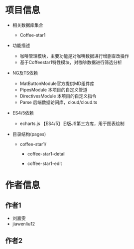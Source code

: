 # 项目信息
- 相关数据库集合
    - Coffee-star1
- 功能描述
    - 咖啡管理模块，主要功能是对咖啡数据进行增删查改操作
    - 基于Coffeestar1特性模块，对咖啡数据进行筛选分析
- NG及TS依赖
    - MatButtonModule官方提供MD组件库 
    - PipesModule 本项目的自定义管道
    - DirectivesModule 本项目的自定义指令
    - Parse 后端数据访问库，cloud/cloud.ts
- ES4/5依赖
    - echarts.js 【ES4/5】旧版JS第三方库，用于图表绘制

- 目录结构(pages)
    - coffee-star1/
        - coffee-star1-detail
        
        - coffee-star1-edit

# 作者信息
## 作者1
- 刘嘉雯
- jiawenliu12

## 作者2